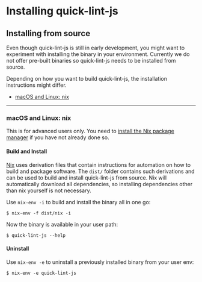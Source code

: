 # Installing quick-lint-js

## Installing from source

Even though quick-lint-js is still in early development, you might want to
experiment with installing the binary in your environment. Currently we do not
offer pre-built binaries so quick-lint-js needs to be installed from source.

Depending on how you want to build quick-lint-js, the installation instructions
might differ.

* [macOS and Linux: nix](#macos-and-linux-nix)

---

### macOS and Linux: nix

This is for advanced users only. You need to
[install the Nix package manager](https://nixos.org/download.html) if you have
not already done so.

#### Build and Install

[Nix][] uses derivation files that contain instructions for automation on how
to build and package software. The `dist/` folder contains such derivations and
can be used to build and install quick-lint-js from source. Nix will automatically
download all dependencies, so installing dependencies other than nix yourself is
not necessary.

Use `nix-env -i` to build and install the binary all in one go:

    $ nix-env -f dist/nix -i

Now the binary is available in your user path:

    $ quick-lint-js --help

#### Uninstall

Use `nix-env -e` to uninstall a previously installed binary from your user env:

    $ nix-env -e quick-lint-js

[Nix]: https://nixos.org/features.html
